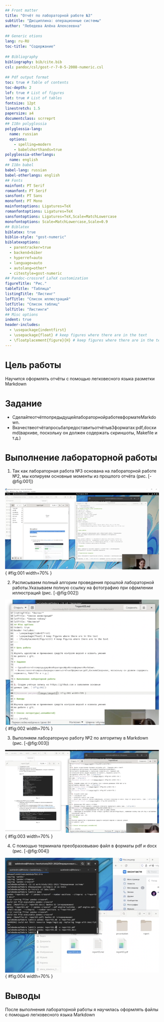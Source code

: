 ```yaml
---
## Front matter
title: "Отчёт по лабораторной работе №3"
subtitle: "Дисциплина: операционные системы"
author: "Лебедева Алёна Алексеевна"

## Generic otions
lang: ru-RU
toc-title: "Содержание"

## Bibliography
bibliography: bib/cite.bib
csl: pandoc/csl/gost-r-7-0-5-2008-numeric.csl

## Pdf output format
toc: true # Table of contents
toc-depth: 2
lof: true # List of figures
lot: true # List of tables
fontsize: 12pt
linestretch: 1.5
papersize: a4
documentclass: scrreprt
## I18n polyglossia
polyglossia-lang:
  name: russian
  options:
	- spelling=modern
	- babelshorthands=true
polyglossia-otherlangs:
  name: english
## I18n babel
babel-lang: russian
babel-otherlangs: english
## Fonts
mainfont: PT Serif
romanfont: PT Serif
sansfont: PT Sans
monofont: PT Mono
mainfontoptions: Ligatures=TeX
romanfontoptions: Ligatures=TeX
sansfontoptions: Ligatures=TeX,Scale=MatchLowercase
monofontoptions: Scale=MatchLowercase,Scale=0.9
## Biblatex
biblatex: true
biblio-style: "gost-numeric"
biblatexoptions:
  - parentracker=true
  - backend=biber
  - hyperref=auto
  - language=auto
  - autolang=other*
  - citestyle=gost-numeric
## Pandoc-crossref LaTeX customization
figureTitle: "Рис."
tableTitle: "Таблица"
listingTitle: "Листинг"
lofTitle: "Список иллюстраций"
lotTitle: "Список таблиц"
lolTitle: "Листинги"
## Misc options
indent: true
header-includes:
  - \usepackage{indentfirst}
  - \usepackage{float} # keep figures where there are in the text
  - \floatplacement{figure}{H} # keep figures where there are in the text
---
```


# Цель работы

Научится оформлять отчёты с помощью легковесного языка разметки Markdown 

# Задание

 - СделайтеотчётпопредыдущейлабораторнойработевформатеMarkdown.
 - Вкачествеотчётапросьбапредоставитьотчётыв3форматах:pdf,docxиmd(вархиве, поскольку он должен содержать скриншоты, Makefile и т.д.)


# Выполнение лабораторной работы

1. Так как лабораторная работа №3 основана на лабораторной работе №2, мы копируем основные моменты из прошлого отчёта (рис. [-@fig:001])

![копированеи](image/img1.png){ #fig:001 width=70% }

2. Расписываем полный алгорим проведения прошлой лабораторной работы.Указываем полную ссылку на фотографию при офрмлении иллюстраций 
(рис. [-@fig:002])

![офрмление иллюстраций](image/img2.png){ #fig:002 width=70% }

3. Выполняем лабораторную работу №2 по алгоритму в Markdown
(рис. [-@fig:003])

![выполнение работы](image/img3.png){ #fig:003 width=70% }

4. С помощью терминала преобразовываю файл в форматы pdf и docx
(рис. [-@fig:004])

![преобразование](image/img4.png){ #fig:004 width=70% }

# Выводы

После выполнения лабораторной работы я научилась оформлять файлы с помощью легковесного языка Markdown

